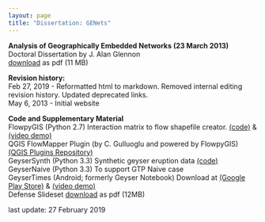 ```yaml
---
layout: page
title: "Dissertation: GENets"
---
```


<P>
<b>Analysis of Geographically Embedded Networks (23 March 2013)</b><br />
Doctoral Dissertation by J. Alan Glennon<br />
<a href="https://alanglennon.com/public/genets/GlennonPhD.pdf">download</a> as pdf (11 MB)<br>
</P>
<p>
  
<b>Revision history:</b><br />
Feb 27, 2019 - Reformatted html to markdown. Removed internal editing revision history. Updated deprecated links.<br />
May 6, 2013 - Initial website
</P>




<P>
  
<b>Code and Supplementary Material</b><br>
FlowpyGIS (Python 2.7) Interaction matrix to flow shapefile creator. <a href="https://github.com/glennon/FlowpyGIS/">(code)</a> & <a href="https://vimeo.com/9264988">(video demo)</a><br>
QGIS FlowMapper Plugin (by C. Gulluoglu and powered by FlowpyGIS) <a href="https://plugins.qgis.org/plugins/FlowMapper/">(QGIS Plugins Repository)</a><br />
GeyserSynth (Python 3.3) Synthetic geyser eruption data <a href="https://alanglennon.com/public/genets/syntheruptmodule.txt">(code)</a><br> 
GeyserNaive (Python 3.3) To support GTP Naive case<br>
GeyserTimes (Android; formerly Geyser Notebook) Download at <a href="https://play.google.com/store/apps/details?id=org.application.geysertimes">(Google Play Store)</a> & <a href="http://www.youtube.com/watch?v=62SWtJdahm8">(video demo)</a><br>
Defense Slideset <a href="https://alanglennon.com/public/genets/GENetsDefense26.pdf">download</a> as pdf (12MB)
</P>

<P>
last update: 27 February 2019
</P>
